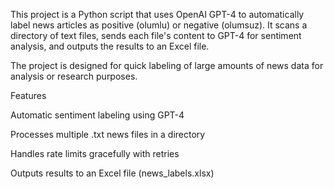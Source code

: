 This project is a Python script that uses OpenAI GPT-4 to automatically label news articles as positive (olumlu) or negative (olumsuz). It scans a directory of text files, sends each file's content to GPT-4 for sentiment analysis, and outputs the results to an Excel file.

The project is designed for quick labeling of large amounts of news data for analysis or research purposes.

Features

Automatic sentiment labeling using GPT-4

Processes multiple .txt news files in a directory

Handles rate limits gracefully with retries

Outputs results to an Excel file (news_labels.xlsx)
